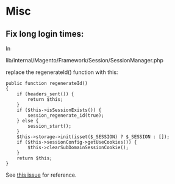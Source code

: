 # Misc

## Fix long login times:

In

lib/internal/Magento/Framework/Session/SessionManager.php

replace the regenerateId() function with this:

    public function regenerateId()
    {
        if (headers_sent()) {
            return $this;
        }
        if ($this->isSessionExists()) {
            session_regenerate_id(true);
        } else {
            session_start();
        }
        $this->storage->init(isset($_SESSION) ? $_SESSION : []);
        if ($this->sessionConfig->getUseCookies()) {
            $this->clearSubDomainSessionCookie();
        }
        return $this;
    }

See [this issue](https://github.com/magento/magento2/commit/aaa60b1b72bdc189b38492bd50b0ffb23101173e?diff=split) for reference.